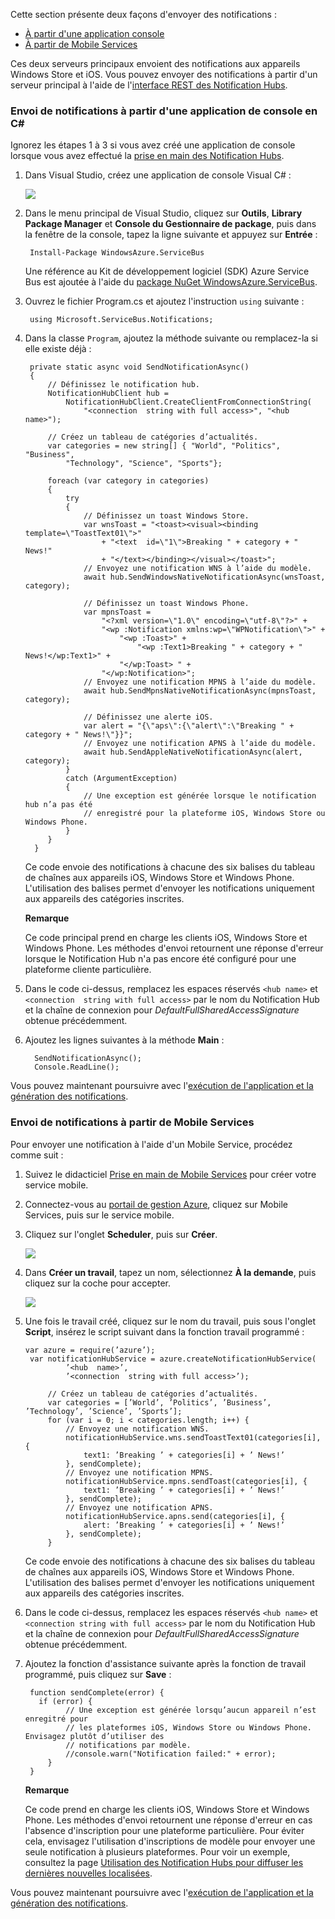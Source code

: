 Cette section présente deux façons d'envoyer des notifications :

* [À partir d'une application console](#console)
* [À partir de Mobile Services](#mobile-services)

Ces deux serveurs principaux envoient des notifications aux appareils Windows Store et iOS. Vous pouvez envoyer des notifications à partir d'un serveur principal à l'aide de l'[interface REST des Notification Hubs][1].

<h3><a name="console"></a>Envoi de notifications à partir d'une application de console en C#</h3>


Ignorez les étapes 1 à 3 si vous avez créé une application de console lorsque vous avez effectué la [prise en main des Notification Hubs](/fr-fr/documentation/articles/notification-hubs-windows-store-dotnet-get-started/).

1.  Dans Visual Studio, créez une application de console Visual C# :
    
    ![][13]

2.  Dans le menu principal de Visual Studio, cliquez sur **Outils**, **Library Package Manager** et **Console du Gestionnaire de package**, puis dans la fenêtre de la console, tapez la ligne suivante et appuyez sur **Entrée** :
    
         Install-Package WindowsAzure.ServiceBus
    
    Une référence au Kit de développement logiciel (SDK) Azure Service Bus est ajoutée à l'aide du [package NuGet WindowsAzure.ServiceBus][2].

3.  Ouvrez le fichier Program.cs et ajoutez l'instruction `using` suivante :
    
         using Microsoft.ServiceBus.Notifications;

4.  Dans la classe `Program`, ajoutez la méthode suivante ou remplacez-la si elle existe déjà :
    
         private static async void SendNotificationAsync()
         {
             // Définissez le notification hub.
             NotificationHubClient hub = 
                 NotificationHubClient.CreateClientFromConnectionString(
                     "<connection  string with full access>", "<hub  name>");
        	
             // Créez un tableau de catégories d’actualités.
             var categories = new string[] { "World", "Politics", "Business", 
                 "Technology", "Science", "Sports"};
        	
             foreach (var category in categories)
             {
                 try
                 {
                     // Définissez un toast Windows Store.
                     var wnsToast = "<toast><visual><binding  template=\"ToastText01\">" 
                         + "<text  id=\"1\">Breaking " + category + " News!" 
                         + "</text></binding></visual></toast>";
                     // Envoyez une notification WNS à l’aide du modèle.            
                     await hub.SendWindowsNativeNotificationAsync(wnsToast, category);
        
                     // Définissez un toast Windows Phone.
                     var mpnsToast =
                         "<?xml version=\"1.0\" encoding=\"utf-8\"?>" +
                         "<wp :Notification xmlns:wp=\"WPNotification\">" +
                             "<wp :Toast>" +
                                 "<wp :Text1>Breaking " + category + " News!</wp:Text1>" +
                             "</wp:Toast> " +
                         "</wp:Notification>";
                     // Envoyez une notification MPNS à l’aide du modèle.            
                     await hub.SendMpnsNativeNotificationAsync(mpnsToast, category);
        
                     // Définissez une alerte iOS.
                     var alert = "{\"aps\":{\"alert\":\"Breaking " + category + " News!\"}}";
                     // Envoyez une notification APNS à l’aide du modèle.
                     await hub.SendAppleNativeNotificationAsync(alert, category);
                 }
                 catch (ArgumentException)
                 {
                     // Une exception est générée lorsque le notification hub n’a pas été 
                     // enregistré pour la plateforme iOS, Windows Store ou Windows Phone. 
                 }
             }
          }
    
    Ce code envoie des notifications à chacune des six balises du tableau de chaînes aux appareils iOS, Windows Store et Windows Phone. L'utilisation des balises permet d'envoyer les notifications uniquement aux appareils des catégories inscrites.


	**Remarque**

	Ce code principal prend en charge les clients iOS, Windows Store et Windows Phone. Les méthodes d'envoi retournent une réponse d'erreur lorsque le Notification Hub n'a pas encore été configuré pour une plateforme cliente particulière.


5.  Dans le code ci-dessus, remplacez les espaces réservés `<hub name>` et `<connection  string with full access>` par le nom du Notification Hub et la chaîne de connexion pour *DefaultFullSharedAccessSignature* obtenue précédemment.

6.  Ajoutez les lignes suivantes à la méthode **Main** :
    
          SendNotificationAsync();
          Console.ReadLine();

Vous pouvez maintenant poursuivre avec l'[exécution de l'application et la génération des notifications](#test-app).

### <a name="mobile-services"></a>Envoi de notifications à partir de Mobile Services

Pour envoyer une notification à l'aide d'un Mobile Service, procédez comme suit :

1.  Suivez le didacticiel [Prise en main de Mobile Services](/en-us/develop/mobile/tutorials/get-started/#create-new-service) pour créer votre service mobile.

2.  Connectez-vous au [portail de gestion Azure][3], cliquez sur Mobile Services, puis sur le service mobile.

3.  Cliquez sur l'onglet **Scheduler**, puis sur **Créer**.
    
       ![][15]

4.  Dans **Créer un travail**, tapez un nom, sélectionnez **À la demande**, puis cliquez sur la coche pour accepter.
    
       ![][16]

5.  Une fois le travail créé, cliquez sur le nom du travail, puis sous l'onglet **Script**, insérez le script suivant dans la fonction travail programmé :
    
        var azure = require(’azure’);
         var notificationHubService = azure.createNotificationHubService(
                 ’<hub  name>’, 
                 ’<connection  string with full access>’);
        
        	 // Créez un tableau de catégories d’actualités.
             var categories = [’World’, ’Politics’, ’Business’, ’Technology’, ’Science’, ’Sports’];
             for (var i = 0; i < categories.length; i++) {
                 // Envoyez une notification WNS.
                 notificationHubService.wns.sendToastText01(categories[i], {
                     text1: ’Breaking ’ + categories[i] + ’ News!’
                 }, sendComplete);
                 // Envoyez une notification MPNS.
                 notificationHubService.mpns.sendToast(categories[i], {
                     text1: ’Breaking ’ + categories[i] + ’ News!’
                 }, sendComplete);
                 // Envoyez une notification APNS.
                 notificationHubService.apns.send(categories[i], {
                     alert: ’Breaking ’ + categories[i] + ’ News!’
                 }, sendComplete);
             }
    
    Ce code envoie des notifications à chacune des six balises du tableau de chaînes aux appareils iOS, Windows Store et Windows Phone. L'utilisation des balises permet d'envoyer les notifications uniquement aux appareils des catégories inscrites.

6.  Dans le code ci-dessus, remplacez les espaces réservés `<hub name>` et `<connection string with full access>` par le nom du Notification Hub et la chaîne de connexion pour *DefaultFullSharedAccessSignature* obtenue précédemment.

7.  Ajoutez la fonction d'assistance suivante après la fonction de travail programmé, puis cliquez sur **Save** :
    
         function sendComplete(error) {
           if (error) {
                 // Une exception est générée lorsqu’aucun appareil n’est enregitré pour 
                 // les plateformes iOS, Windows Store ou Windows Phone. Envisagez plutôt d’utiliser des 
                 // notifications par modèle.
                 //console.warn("Notification failed:" + error);
             }
         }


	**Remarque**

	Ce code prend en charge les clients iOS, Windows Store et Windows Phone. Les méthodes d'envoi retournent une réponse d'erreur en cas l'absence d'inscription pour une plateforme particulière. Pour éviter cela, envisagez l'utilisation d'inscriptions de modèle pour envoyer une seule notification à plusieurs plateformes. Pour voir un exemple, consultez la page [Utilisation des Notification Hubs pour diffuser les dernières nouvelles localisées](/en-us/manage/services/notification-hubs/breaking-news-localized-dotnet/).



Vous pouvez maintenant poursuivre avec l'[exécution de l'application et la génération des notifications](#test-app).

<!-- Anchors -->

<!-- Images. -->
[13]: ./media/notification-hubs-back-end/notification-hub-create-console-app.png

[15]: ./media/notification-hubs-back-end/notification-hub-scheduler1.png
[16]: ./media/notification-hubs-back-end/notification-hub-scheduler2.png

<!-- URLs. -->



[1]: http://msdn.microsoft.com/fr-fr/library/windowsazure/dn223264.aspx
[2]: http://nuget.org/packages/WindowsAzure.ServiceBus/
[3]: https://manage.windowsazure.com/